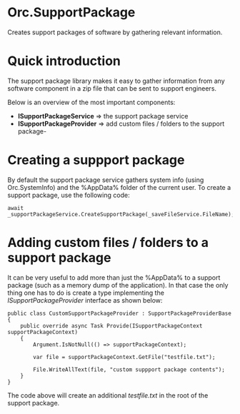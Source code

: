 # Orc.SupportPackage

Creates support packages of software by gathering relevant information.

# Quick introduction

The support package library makes it easy to gather information from any software component in a zip file that can be sent to support engineers.

Below is an overview of the most important components:

- **ISupportPackageService** => the support package service
- **ISupportPackageProvider** => add custom files / folders to the support package- 

# Creating a suppport package

By default the support package service gathers system info (using Orc.SystemInfo) and the %AppData% folder of the current user. To create a support package, use the following code:

	await _supportPackageService.CreateSupportPackage(_saveFileService.FileName);

# Adding custom files / folders to a support package

It can be very useful to add more than just the %AppData% to a support package (such as a memory dump of the application). In that case the only thing one has to do is create a type implementing the *ISupportPackageProvider* interface as shown below:

    public class CustomSupportPackageProvider : SupportPackageProviderBase
    {
        public override async Task Provide(ISupportPackageContext supportPackageContext)
        {
            Argument.IsNotNull(() => supportPackageContext);

            var file = supportPackageContext.GetFile("testfile.txt");
            
            File.WriteAllText(file, "custom suppport package contents");
        }
    }

The code above will create an additional *testfile.txt* in the root of the support package.